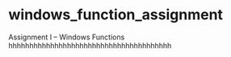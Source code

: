 # windows_function_assignment
Assignment I – Windows Functions
hhhhhhhhhhhhhhhhhhhhhhhhhhhhhhhhhhhhhhh
